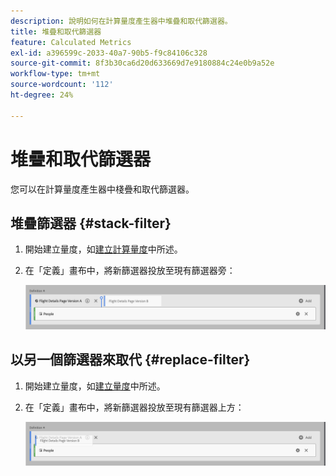 ```yaml
---
description: 說明如何在計算量度產生器中堆疊和取代篩選器。
title: 堆疊和取代篩選器
feature: Calculated Metrics
exl-id: a396599c-2033-40a7-90b5-f9c84106c328
source-git-commit: 8f3b30ca6d20d633669d7e9180884c24e0b9a52e
workflow-type: tm+mt
source-wordcount: '112'
ht-degree: 24%

---
```


# 堆疊和取代篩選器

您可以在計算量度產生器中棧疊和取代篩選器。

## 堆疊篩選器 {#stack-filter}

1. 開始建立量度，如[建立計算量度](/help/components/calc-metrics/cm-workflow/cm-build-metrics.md)中所述。

1. 在「定義」畫布中，將新篩選器投放至現有篩選器旁：

   ![定義畫布顯示「美國訪客」量度落在現有的國際訪客旁邊。](assets/segment-stack.png)

## 以另一個篩選器來取代 {#replace-filter}

1. 開始建立量度，如[建立量度](/help/components/calc-metrics/cm-workflow/cm-build-metrics.md)中所述。

1. 在「定義」畫布中，將新篩選器投放至現有篩選器上方：

   ![定義畫布顯示美國訪客掉到「國際訪客」量度上方。](assets/segment-replace.png)
